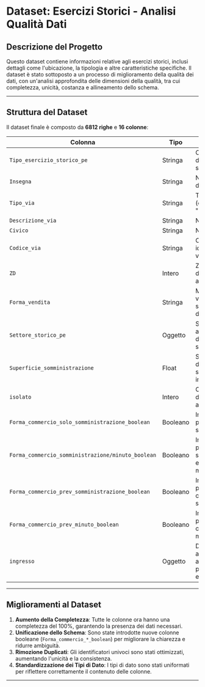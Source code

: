 
# Dataset: Esercizi Storici - Analisi Qualità Dati

## Descrizione del Progetto

Questo dataset contiene informazioni relative agli esercizi storici, inclusi dettagli come l'ubicazione, la tipologia e altre caratteristiche specifiche. Il dataset è stato sottoposto a un processo di miglioramento della qualità dei dati, con un'analisi approfondita delle dimensioni della qualità, tra cui completezza, unicità, costanza e allineamento dello schema.

---

## Struttura del Dataset

Il dataset finale è composto da **6812 righe** e **16 colonne**:

| Colonna                                           | Tipo       | Descrizione                                                                                      |
|--------------------------------------------------|------------|--------------------------------------------------------------------------------------------------|
| `Tipo_esercizio_storico_pe`                      | Stringa    | Categoria dell'esercizio storico.                                                               |
| `Insegna`                                        | Stringa    | Nome dell'esercizio.                                                                             |
| `Tipo_via`                                       | Stringa    | Tipologia della via (es. "via", "piazza", ecc.).                                                 |
| `Descrizione_via`                                | Stringa    | Nome della via.                                                                                 |
| `Civico`                                         | Stringa    | Numero civico.                                                                                  |
| `Codice_via`                                     | Stringa    | Codice identificativo della via.                                                                |
| `ZD`                                             | Intero     | Zona demografica associata.                                                                     |
| `Forma_vendita`                                  | Stringa    | Modalità di vendita (es. somministrazione, dettaglio, ecc.).                                     |
| `Settore_storico_pe`                             | Oggetto    | Settore di appartenenza dell'esercizio storico.                                                 |
| `Superficie_somministrazione`                    | Float      | Superficie dedicata alla somministrazione in metri quadrati.                                    |
| `isolato`                                        | Intero     | Codice dell'isolato di appartenenza.                                                            |
| `Forma_commercio_solo_somministrazione_boolean`  | Booleano   | Indica se è presente solo somministrazione.                                                     |
| `Forma_commercio_somministrazione/minuto_boolean`| Booleano   | Indica se è presente somministrazione e vendita al minuto.                                      |
| `Forma_commercio_prev_somministrazione_boolean`  | Booleano   | Indica se è previsto il commercio con somministrazione.                                         |
| `Forma_commercio_prev_minuto_boolean`            | Booleano   | Indica se è previsto il commercio al minuto.                                                   |
| `ingresso`                                       | Oggetto    | Dettagli relativi all'ingresso (es. accessibilità, posizionamento, ecc.).                       |

---

## Miglioramenti al Dataset

1. **Aumento della Completezza**: Tutte le colonne ora hanno una completezza del 100%, garantendo la presenza dei dati necessari.
2. **Unificazione dello Schema**: Sono state introdotte nuove colonne booleane (`Forma_commercio_*_boolean`) per migliorare la chiarezza e ridurre ambiguità.
3. **Rimozione Duplicati**: Gli identificatori univoci sono stati ottimizzati, aumentando l'unicità e la consistenza.
4. **Standardizzazione dei Tipi di Dato**: I tipi di dato sono stati uniformati per riflettere correttamente il contenuto delle colonne.

---


